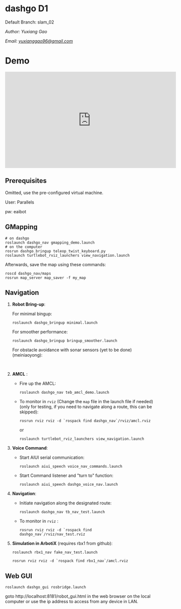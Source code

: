 # dashgo D1

Default Branch: slam_02

*Author: Yuxiang Gao*

*Email: yuxianggao96@gmail.com*

# Demo

<iframe width="560" height="315" src="https://www.youtube.com/embed/RwoTHarxt7A" frameborder="0" allowfullscreen></iframe>

## Prerequisites

Omitted, use the pre-configured virtual machine.



User: Parallels

pw: eaibot

## GMapping

```
# on dashgo
roslaunch dashgo_nav gmapping_demo.launch
# on the computer
rosrun dashgo_bringup teleop_twist_keyboard.py
roslaunch turtlebot_rviz_launchers view_navigation.launch
```

Afterwards, save the map using these commands:

```
roscd dashgo_nav/maps
rosrun map_server map_saver -f my_map
```

## Navigation



1. **Robot Bring-up**:

   For minimal bingup:

   `roslaunch dashgo_bringup minimal.launch`

   For smoother performance:

   `roslaunch dashgo_bringup bringup_smoother.launch`

   For obstacle avoidance with sonar sensors (yet to be done) (meiniaoyong):

   ​

2. **AMCL** :

   * Fire up the AMCL:

     `roslaunch dashgo_nav teb_amcl_demo.launch`

   * To monitor in `rviz` (Change the `map` file in the launch file if needed)(only for testing, if you need to navigate along a route, this can be skipped):

     ``rosrun rviz rviz -d `rospack find dashgo_nav`/rviz/amcl.rviz``

     or

     `roslaunch turtlebot_rviz_launchers view_navigation.launch`

3. **Voice Command**:

     * Start AIUI serial communication:

       `roslaunch aiui_speech voice_nav_commands.launch`

     * Start Command listener and "turn to" function:

       `roslaunch aiui_speech dashgo_voice_nav.launch`

4. **Navigation**:

     * Initiate navigation along the designated route:

       `roslaunch dashgo_nav tb_nav_test.launch`

     * To monitor in `rviz` :

       ``rosrun rviz rviz -d `rospack find dashgo_nav`/rviz/nav_test.rviz``

5. **Simulation in ArbotiX** (requires rbx1 from github):

     `roslaunch rbx1_nav fake_nav_test.launch`

     ``rosrun rviz rviz -d `rospack find rbx1_nav`/amcl.rviz``




## Web GUI

`roslaunch dashgo_gui rosbridge.launch`

goto http://localhost:8181/robot_gui.html in the web browser on the local computer or use the ip address to access from any device in LAN. 			


​		
​	
